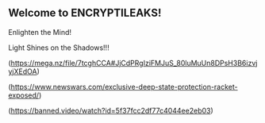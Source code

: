 ## Welcome to ENCRYPTILEAKS!

Enlighten the Mind!

Light Shines on the Shadows!!!

(https://mega.nz/file/7tcghCCA#JjCdPRgIziFMJuS_80luMuUn8DPsH3B6izvjyjXEdOA)

(https://www.newswars.com/exclusive-deep-state-protection-racket-exposed/)

(https://banned.video/watch?id=5f37fcc2df77c4044ee2eb03)

